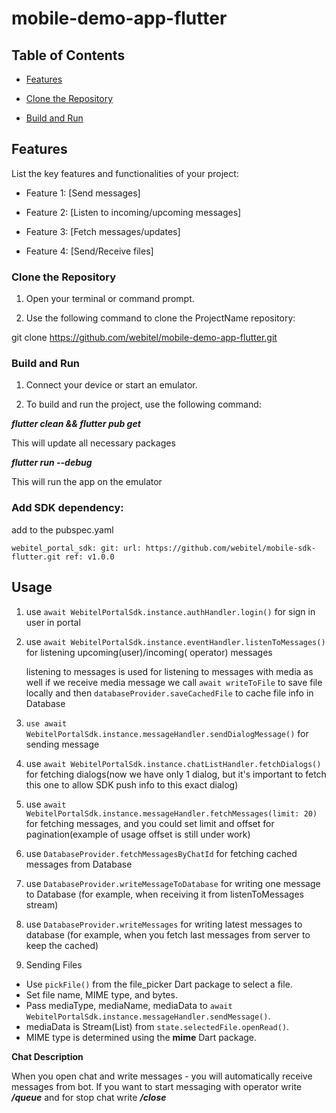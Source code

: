 # mobile-demo-app-flutter

## Table of Contents

- [Features](#features)

- [Clone the Repository](#clone-the-repository)

- [Build and Run](#build-and-run)

## Features

List the key features and functionalities of your project:

- Feature 1: [Send messages]

- Feature 2: [Listen to incoming/upcoming messages]

- Feature 3: [Fetch messages/updates]

- Feature 4: [Send/Receive files]

### Clone the Repository

1. Open your terminal or command prompt.

2. Use the following command to clone the ProjectName repository:

git clone https://github.com/webitel/mobile-demo-app-flutter.git

### Build and Run

1. Connect your device or start an emulator.

2. To build and run the project, use the following command:

**_flutter clean && flutter pub get_**

This will update all necessary packages

**_flutter run --debug_**

This will run the app on the emulator

### Add SDK dependency:

add to the pubspec.yaml

`webitel_portal_sdk:
git:
url: https://github.com/webitel/mobile-sdk-flutter.git
ref: v1.0.0`

## Usage

1. use `await WebitelPortalSdk.instance.authHandler.login()` for sign in user in portal

2. use `await WebitelPortalSdk.instance.eventHandler.listenToMessages()` for listening upcoming(user)/incoming(
   operator)
   messages

   listening to messages is used for listening to messages with media as well if we receive media message we call
   `await writeToFile` to save file locally and then `databaseProvider.saveCachedFile` to cache file info in
   Database

3. `use await WebitelPortalSdk.instance.messageHandler.sendDialogMessage()` for sending message

4. use `await WebitelPortalSdk.instance.chatListHandler.fetchDialogs()` for fetching dialogs(now we have only 1
   dialog, but it's important to fetch this one to allow SDK push info to this exact dialog)

5. use `await WebitelPortalSdk.instance.messageHandler.fetchMessages(limit: 20)` for fetching messages, and you
   could
   set limit and offset for pagination(example of usage offset is still under work)

6. use `DatabaseProvider.fetchMessagesByChatId` for fetching cached messages from Database

7. use `DatabaseProvider.writeMessageToDatabase` for writing one message to Database (for example, when receiving it
   from
   listenToMessages stream)

8. use `DatabaseProvider.writeMessages` for writing latest messages to database (for example, when you fetch last
   messages
   from server to keep the cached)

9. Sending Files

- Use `pickFile()` from the file_picker Dart package to select a file.
- Set file name, MIME type, and bytes.
- Pass mediaType, mediaName, mediaData to `await WebitelPortalSdk.instance.messageHandler.sendMessage()`.
- mediaData is Stream(List) from `state.selectedFile.openRead()`.
- MIME type is determined using the **mime** Dart package.

**Chat Description**

When you open chat and write messages - you will automatically receive messages from bot. If you want to start messaging
with operator write _**/queue**_ and for stop chat write _**/close**_